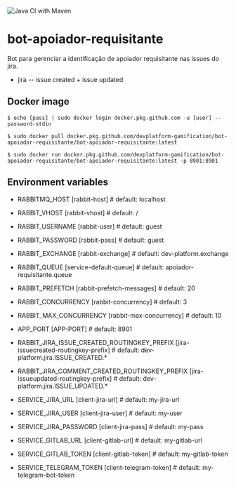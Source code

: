 ![Java CI with Maven](https://github.com/devplatform-gamification/bot-apoiador-requisitante/workflows/Java%20CI%20with%20Maven/badge.svg?branch=master)

# bot-apoiador-requisitante
Bot para gerenciar a identificação de apoiador requisitante nas issues do jira.
- jira -- issue created + issue updated

## Docker image

`$ echo [pass] | sudo docker login docker.pkg.github.com -u [user] --password-stdin`

`$ sudo docker pull docker.pkg.github.com/devplatform-gamification/bot-apoiador-requisitante/bot-apoiador-requisitante:latest`

`$ sudo docker run docker.pkg.github.com/devplatform-gamification/bot-apoiador-requisitante/bot-apoiador-requisitante:latest -p 8901:8901`

## Environment variables

- RABBITMQ_HOST 	[rabbit-host] # default: localhost
- RABBIT_VHOST 	[rabbit-vhost] # default: /
- RABBIT_USERNAME 	[rabbit-user] # default: guest
- RABBIT_PASSWORD 	[rabbit-pass] # default: guest
- RABBIT_EXCHANGE 	[rabbit-exchange] # default: dev-platform.exchange
- RABBIT_QUEUE [service-default-queue] # default: apoiador-requisitante.queue
- RABBIT_PREFETCH   [rabbit-prefetch-messages] # default: 20
- RABBIT_CONCURRENCY [rabbit-concurrency] # default: 3
- RABBIT_MAX_CONCURRENCY [rabbit-max-concurrency] # default: 10

- APP_PORT [APP-PORT] # default: 8901
- RABBIT_JIRA_ISSUE_CREATED_ROUTINGKEY_PREFIX [jira-issuecreated-routingkey-prefix] # default: dev-platform.jira.ISSUE_CREATED.*
- RABBIT_JIRA_COMMENT_CREATED_ROUTINGKEY_PREFIX [jira-issueupdated-routingkey-prefix] # default: dev-platform.jira.ISSUE_UPDATED.*

- SERVICE_JIRA_URL [client-jira-url] # default: my-jira-url
- SERVICE_JIRA_USER [client-jira-user] # default: my-user
- SERVICE_JIRA_PASSWORD [client-jira-pass] # default: my-pass

- SERVICE_GITLAB_URL [client-gitlab-url] # default: my-gitlab-url
- SERVICE_GITLAB_TOKEN [client-gitlab-token] # default: my-gitlab-token

- SERVICE_TELEGRAM_TOKEN [client-telegram-token] # default: my-telegram-bot-token
	
